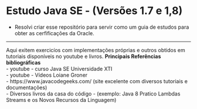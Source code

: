 # Estudo Java SE - (Versões 1.7 e 1,8)

- Resolvi criar esse repositório para servir como um guia de estudos para obter as cerfificações da Oracle.

<hr/>
Aqui exitem exercicíos com implementações próprias e outros obtidos em tutoriais disponíveis no youtube e livros.
<b> Principais Referências bibliográficas</b>
<br/>
- youtube - curso Java SE Universidade XTI<br/>
- youtube - Vídeos Loiane Groner<br/>
- https://www.javacodegeeks.com/ (site excelente com diversos tutoriais e documentações)<br/>
- Diversos livros da casa do código - (exemplo: Java 8 Pratico Lambdas Streams e os Novos Recursos da Linguagem)

